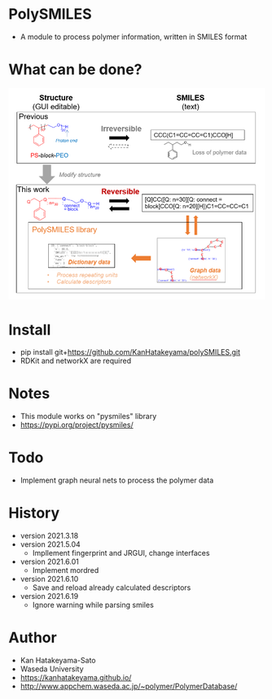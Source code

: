 # PolySMILES
- A module to process polymer information, written in SMILES format 

# What can be done?
<img src="pics/top.PNG">

# Install
- pip install git+https://github.com/KanHatakeyama/polySMILES.git
- RDKit and networkX are required

# Notes
- This module works on "pysmiles" library
 - https://pypi.org/project/pysmiles/

# Todo
- Implement graph neural nets to process the polymer data

# History
- version 2021.3.18
- version 2021.5.04
	- Impllement fingerprint and JRGUI, change interfaces
- version 2021.6.01
    - Implement mordred
- version 2021.6.10
    - Save and reload already calculated descriptors
- version 2021.6.19
    - Ignore warning while parsing smiles

# Author
- Kan Hatakeyama-Sato
- Waseda University
- https://kanhatakeyama.github.io/
- http://www.appchem.waseda.ac.jp/~polymer/PolymerDatabase/



```python

```
